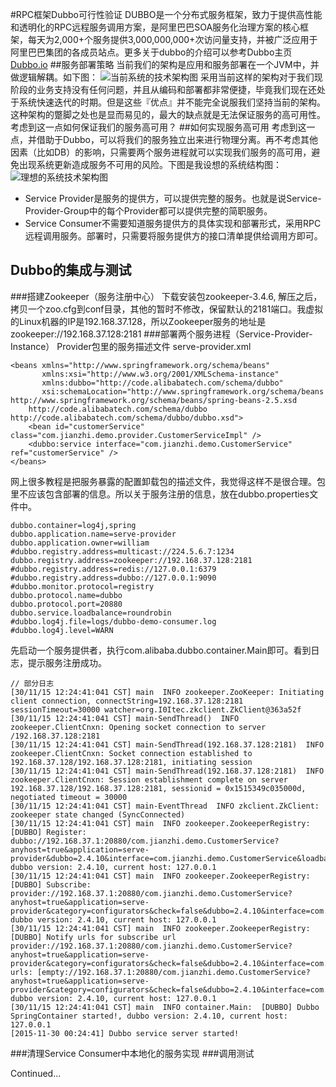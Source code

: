 #RPC框架Dubbo可行性验证
DUBBO是一个分布式服务框架，致力于提供高性能和透明化的RPC远程服务调用方案，是阿里巴巴SOA服务化治理方案的核心框架，每天为2,000+个服务提供3,000,000,000+次访问量支持，并被广泛应用于阿里巴巴集团的各成员站点。更多关于dubbo的介绍可以参考Dubbo主页[Dubbo.io](http://dubbo.io/)
##服务部署策略
当前我们的架构是应用和服务部署在一个JVM中，并做逻辑解耦。如下图：
![当前系统的技术架构图](http://7xlj4k.com1.z0.glb.clouddn.com/system-arch-1.png "当前系统架构图")
采用当前这样的架构对于我们现阶段的业务支持没有任何问题，并且从编码和部署都非常便捷，毕竟我们现在还处于系统快速迭代的时期。但是这些『优点』并不能完全说服我们坚持当前的架构。这种架构的蹩脚之处也是显而易见的，最大的缺点就是无法保证服务的高可用性。考虑到这一点如何保证我们的服务高可用？
##如何实现服务高可用
考虑到这一点，并借助于Dubbo，可以将我们的服务独立出来进行物理分离。再不考虑其他因素（比如DB）的影响，只需要两个服务进程就可以实现我们服务的高可用，避免出现系统更新造成服务不可用的风险。下图是我设想的系统结构图：
![理想的系统技术架构图](http://7xlj4k.com1.z0.glb.clouddn.com/system-arch-2.png "理想的系统架构图")
* Service Provider是服务的提供方，可以提供完整的服务。也就是说Service-Provider-Group中的每个Provider都可以提供完整的简职服务。
* Service Consumer不需要知道服务提供方的具体实现和部署形式，采用RPC远程调用服务。部署时，只需要将服务提供方的接口清单提供给调用方即可。

## Dubbo的集成与测试
###搭建Zookeeper（服务注册中心）
下载安装包zookeeper-3.4.6, 解压之后，拷贝一个zoo.cfg到conf目录，其他的暂时不修改，保留默认的2181端口。我虚拟的Linux机器的IP是192.168.37.128，所以Zookeeper服务的地址是zookeeper://192.168.37.128:2181
###部署两个服务进程（Service-Provider-Instance）
Provider包里的服务描述文件 serve-provider.xml
````
<beans xmlns="http://www.springframework.org/schema/beans"
       xmlns:xsi="http://www.w3.org/2001/XMLSchema-instance"
       xmlns:dubbo="http://code.alibabatech.com/schema/dubbo"
       xsi:schemaLocation="http://www.springframework.org/schema/beans http://www.springframework.org/schema/beans/spring-beans-2.5.xsd
	http://code.alibabatech.com/schema/dubbo http://code.alibabatech.com/schema/dubbo/dubbo.xsd">
    <bean id="customerService" class="com.jianzhi.demo.provider.CustomerServiceImpl" />
    <dubbo:service interface="com.jianzhi.demo.CustomerService" ref="customerService" />
</beans>
````
网上很多教程是把服务暴露的配置卸载包的描述文件，我觉得这样不是很合理。包里不应该包含部署的信息。所以关于服务注册的信息，放在dubbo.properties文件中。
````
dubbo.container=log4j,spring
dubbo.application.name=serve-provider
dubbo.application.owner=william
#dubbo.registry.address=multicast://224.5.6.7:1234
dubbo.registry.address=zookeeper://192.168.37.128:2181
#dubbo.registry.address=redis://127.0.0.1:6379
#dubbo.registry.address=dubbo://127.0.0.1:9090
#dubbo.monitor.protocol=registry
dubbo.protocol.name=dubbo
dubbo.protocol.port=20880
dubbo.service.loadbalance=roundrobin
#dubbo.log4j.file=logs/dubbo-demo-consumer.log
#dubbo.log4j.level=WARN
````
先启动一个服务提供者，执行com.alibaba.dubbo.container.Main即可。看到日志，提示服务注册成功。
````
// 部分日志
[30/11/15 12:24:41:041 CST] main  INFO zookeeper.ZooKeeper: Initiating client connection, connectString=192.168.37.128:2181 sessionTimeout=30000 watcher=org.I0Itec.zkclient.ZkClient@363a52f
[30/11/15 12:24:41:041 CST] main-SendThread()  INFO zookeeper.ClientCnxn: Opening socket connection to server /192.168.37.128:2181
[30/11/15 12:24:41:041 CST] main-SendThread(192.168.37.128:2181)  INFO zookeeper.ClientCnxn: Socket connection established to 192.168.37.128/192.168.37.128:2181, initiating session
[30/11/15 12:24:41:041 CST] main-SendThread(192.168.37.128:2181)  INFO zookeeper.ClientCnxn: Session establishment complete on server 192.168.37.128/192.168.37.128:2181, sessionid = 0x1515349c035000d, negotiated timeout = 30000
[30/11/15 12:24:41:041 CST] main-EventThread  INFO zkclient.ZkClient: zookeeper state changed (SyncConnected)
[30/11/15 12:24:41:041 CST] main  INFO zookeeper.ZookeeperRegistry:  [DUBBO] Register: dubbo://192.168.37.1:20880/com.jianzhi.demo.CustomerService?anyhost=true&application=serve-provider&dubbo=2.4.10&interface=com.jianzhi.demo.CustomerService&loadbalance=roundrobin&methods=getCustomerById&owner=william&pid=1325&side=provider&timestamp=1448814280809, dubbo version: 2.4.10, current host: 127.0.0.1
[30/11/15 12:24:41:041 CST] main  INFO zookeeper.ZookeeperRegistry:  [DUBBO] Subscribe: provider://192.168.37.1:20880/com.jianzhi.demo.CustomerService?anyhost=true&application=serve-provider&category=configurators&check=false&dubbo=2.4.10&interface=com.jianzhi.demo.CustomerService&loadbalance=roundrobin&methods=getCustomerById&owner=william&pid=1325&side=provider&timestamp=1448814280809, dubbo version: 2.4.10, current host: 127.0.0.1
[30/11/15 12:24:41:041 CST] main  INFO zookeeper.ZookeeperRegistry:  [DUBBO] Notify urls for subscribe url provider://192.168.37.1:20880/com.jianzhi.demo.CustomerService?anyhost=true&application=serve-provider&category=configurators&check=false&dubbo=2.4.10&interface=com.jianzhi.demo.CustomerService&loadbalance=roundrobin&methods=getCustomerById&owner=william&pid=1325&side=provider&timestamp=1448814280809, urls: [empty://192.168.37.1:20880/com.jianzhi.demo.CustomerService?anyhost=true&application=serve-provider&category=configurators&check=false&dubbo=2.4.10&interface=com.jianzhi.demo.CustomerService&loadbalance=roundrobin&methods=getCustomerById&owner=william&pid=1325&side=provider&timestamp=1448814280809], dubbo version: 2.4.10, current host: 127.0.0.1
[30/11/15 12:24:41:041 CST] main  INFO container.Main:  [DUBBO] Dubbo SpringContainer started!, dubbo version: 2.4.10, current host: 127.0.0.1
[2015-11-30 00:24:41] Dubbo service server started!
````



###清理Service Consumer中本地化的服务实现
###调用测试

Continued...
